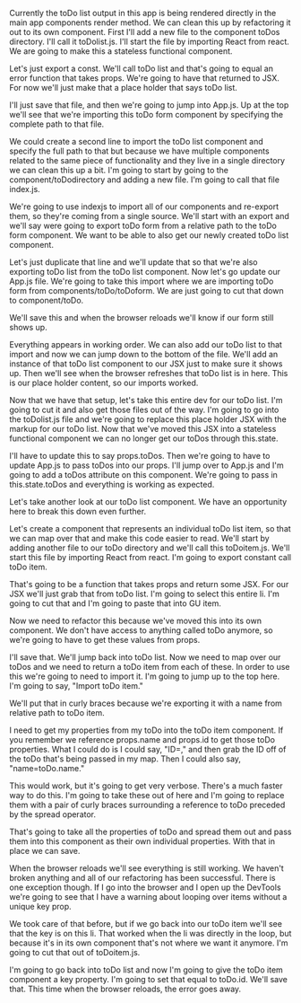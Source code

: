 Currently the toDo list output in this app is being rendered directly in the main app components render method. We can clean this up by refactoring it out to its own component. First I'll add a new file to the component toDos directory. I'll call it toDolist.js. I'll start the file by importing React from react. We are going to make this a stateless functional component.

Let's just export a const. We'll call toDo list and that's going to equal an error function that takes props. We're going to have that returned to JSX. For now we'll just make that a place holder that says toDo list.

I'll just save that file, and then we're going to jump into App.js. Up at the top we'll see that we're importing this toDo form component by specifying the complete path to that file.

We could create a second line to import the toDo list component and specify the full path to that but because we have multiple components related to the same piece of functionality and they live in a single directory we can clean this up a bit. I'm going to start by going to the component/toDodirectory and adding a new file. I'm going to call that file index.js.

We're going to use indexjs to import all of our components and re-export them, so they're coming from a single source. We'll start with an export and we'll say were going to export toDo form from a relative path to the toDo form component. We want to be able to also get our newly created toDo list component.

Let's just duplicate that line and we'll update that so that we're also exporting toDo list from the toDo list component. Now let's go update our App.js file. We're going to take this import where we are importing toDo form from components/toDo/toDoform. We are just going to cut that down to component/toDo.

We'll save this and when the browser reloads we'll know if our form still shows up.

Everything appears in working order. We can also add our toDo list to that import and now we can jump down to the bottom of the file. We'll add an instance of that toDo list component to our JSX just to make sure it shows up. Then we'll see when the browser refreshes that toDo list is in here. This is our place holder content, so our imports worked.

Now that we have that setup, let's take this entire dev for our toDo list. I'm going to cut it and also get those files out of the way. I'm going to go into the toDolist.js file and we're going to replace this place holder JSX with the markup for our toDo list. Now that we've moved this JSX into a stateless functional component we can no longer get our toDos through this.state.

I'll have to update this to say props.toDos. Then we're going to have to update App.js to pass toDos into our props. I'll jump over to App.js and I'm going to add a toDos attribute on this component. We're going to pass in this.state.toDos and everything is working as expected.

Let's take another look at our toDo list component. We have an opportunity here to break this down even further.

Let's create a component that represents an individual toDo list item, so that we can map over that and make this code easier to read. We'll start by adding another file to our toDo directory and we'll call this toDoitem.js. We'll start this file by importing React from react. I'm going to export constant call toDo item.

That's going to be a function that takes props and return some JSX. For our JSX we'll just grab that from toDo list. I'm going to select this entire li. I'm going to cut that and I'm going to paste that into GU item.

Now we need to refactor this because we've moved this into its own component. We don't have access to anything called toDo anymore, so we're going to have to get these values from props.

I'll save that. We'll jump back into toDo list. Now we need to map over our toDos and we need to return a toDo item from each of these. In order to use this we're going to need to import it. I'm going to jump up to the top here. I'm going to say, "Import toDo item."

We'll put that in curly braces because we're exporting it with a name from relative path to toDo item.

I need to get my properties from my toDo into the toDo item component. If you remember we reference props.name and props.id to get those toDo properties. What I could do is I could say, "ID=," and then grab the ID off of the toDo that's being passed in my map. Then I could also say, "name=toDo.name."

This would work, but it's going to get very verbose. There's a much faster way to do this. I'm going to take these out of here and I'm going to replace them with a pair of curly braces surrounding a reference to toDo preceded by the spread operator.

That's going to take all the properties of toDo and spread them out and pass them into this component as their own individual properties. With that in place we can save.

When the browser reloads we'll see everything is still working. We haven't broken anything and all of our refactoring has been successful. There is one exception though. If I go into the browser and I open up the DevTools we're going to see that I have a warning about looping over items without a unique key prop.

We took care of that before, but if we go back into our toDo item we'll see that the key is on this li. That worked when the li was directly in the loop, but because it's in its own component that's not where we want it anymore. I'm going to cut that out of toDoitem.js.

I'm going to go back into toDo list and now I'm going to give the toDo item component a key property. I'm going to set that equal to toDo.id. We'll save that. This time when the browser reloads, the error goes away.